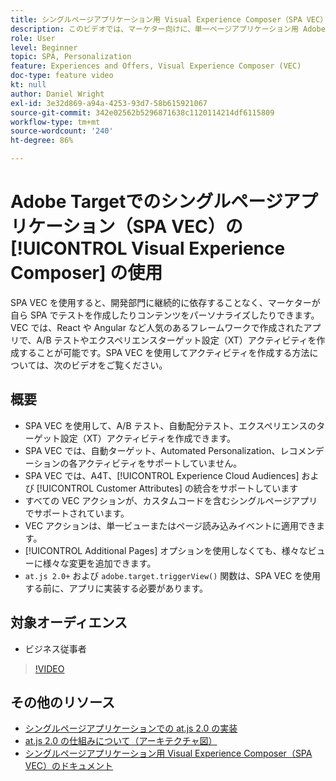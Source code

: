 ```yaml
---
title: シングルページアプリケーション用 Visual Experience Composer（SPA VEC）の使用方法
description: このビデオでは、マーケター向けに、単一ページアプリケーション用 Adobe Target Visual Experience Composer（SPA VEC）について説明しています。SPA VEC を使用してアクティビティを作成する方法についても、このビデオで学習できます。
role: User
level: Beginner
topic: SPA, Personalization
feature: Experiences and Offers, Visual Experience Composer (VEC)
doc-type: feature video
kt: null
author: Daniel Wright
exl-id: 3e32d869-a94a-4253-93d7-58b615921067
source-git-commit: 342e02562b5296871638c1120114214df6115809
workflow-type: tm+mt
source-wordcount: '240'
ht-degree: 86%

---
```


# Adobe Targetでのシングルページアプリケーション（SPA VEC）の [!UICONTROL Visual Experience Composer] の使用

SPA VEC を使用すると、開発部門に継続的に依存することなく、マーケターが自ら SPA でテストを作成したりコンテンツをパーソナライズしたりできます。VEC では、React や Angular など人気のあるフレームワークで作成されたアプリで、A/B テストやエクスペリエンスターゲット設定（XT）アクティビティを作成することが可能です。SPA VEC を使用してアクティビティを作成する方法については、次のビデオをご覧ください。

## 概要

* SPA VEC を使用して、A/B テスト、自動配分テスト、エクスペリエンスのターゲット設定（XT）アクティビティを作成できます。
* SPA VEC では、自動ターゲット、Automated Personalization、レコメンデーションの各アクティビティをサポートしていません。
* SPA VEC では、A4T、[!UICONTROL Experience Cloud Audiences] および [!UICONTROL Customer Attributes] の統合をサポートしています
* すべての VEC アクションが、カスタムコードを含むシングルページアプリでサポートされています。
* VEC アクションは、単一ビューまたはページ読み込みイベントに適用できます。
* [!UICONTROL Additional Pages] オプションを使用しなくても、様々なビューに様々な変更を追加できます。
* `at.js 2.0+` および `adobe.target.triggerView()` 関数は、SPA VEC を使用する前に、アプリに実装する必要があります。

## 対象オーディエンス

* ビジネス従事者

>[!VIDEO](https://video.tv.adobe.com/v/26249?quality=12)


## その他のリソース

* [シングルページアプリケーションでの at.js 2.0 の実装](../implementation/implement-atjs-20-in-a-single-page-application.md)
* [at.js 2.0 の仕組みについて（アーキテクチャ図）](../implementation/understanding-how-atjs-20-works.md)
* [シングルページアプリケーション用 Visual Experience Composer（SPA VEC）のドキュメント](https://experienceleague.adobe.com/docs/target/using/experiences/spa-visual-experience-composer.html?lang=ja)
